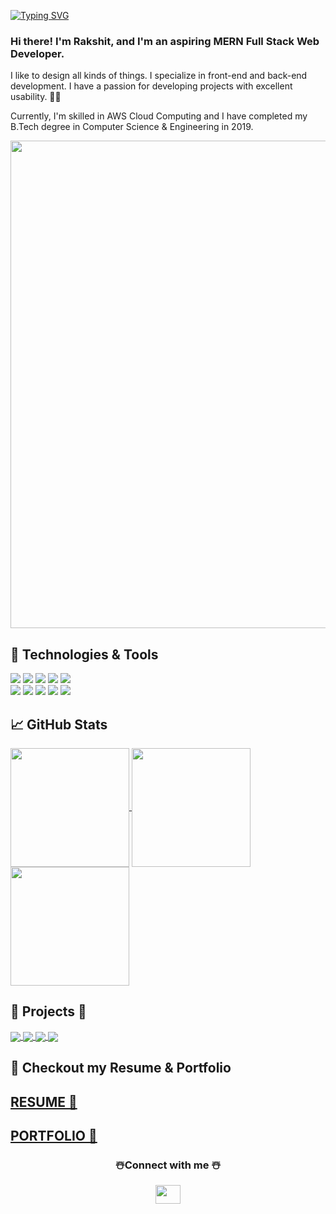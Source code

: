 [![Typing SVG](https://readme-typing-svg.herokuapp.com/?lines=Full+Stack+web+Developer;More+than+1500+Hours+Hard+Work;More+than+200+sleepless+nights)](https://git.io/typing-svg)

<h3> Hi there! I'm Rakshit, and I'm an aspiring MERN Full Stack Web Developer.</h3>
 I like to design all kinds of things. I specialize in front-end and back-end development. I have a passion for developing projects with excellent usability. 🧑‍💻

Currently, I'm skilled in AWS Cloud Computing and I have completed my B.Tech degree in Computer Science & Engineering in 2019.

           

<img src="https://camo.githubusercontent.com/5ddf73ad3a205111cf8c686f687fc216c2946a75005718c8da5b837ad9de78c9/68747470733a2f2f7468756d62732e6766796361742e636f6d2f4576696c4e657874446576696c666973682d736d616c6c2e676966" width="780" />

## 🔧 Technologies & Tools

![](https://img.shields.io/badge/OS-Windows-informational?style=flat&logo=windows&logoColor=white&color=yellow)
![](https://img.shields.io/badge/Code-JavaScript-informational?style=flat&logo=javascript&logoColor=white&color=yellow)
![](https://img.shields.io/badge/Code-SQL-informational?style=flat&logo=typescript&logoColor=white&color=yellow)
![](https://img.shields.io/badge/Code-React-informational?style=flat&logo=react&logoColor=white&color=yellow)
![](https://img.shields.io/badge/Tools-AWS-informational?style=flat&logo=vercel&logoColor=white&color=yellow)
<br />
![](https://img.shields.io/badge/Tools-Wix-informational?style=flat&logo=netlify&logoColor=white&color=yellow)
![](https://img.shields.io/badge/Code-NodeJS-informational?style=flat&logo=nodejs&logoColor=white&color=yellow)
![](https://img.shields.io/badge/Code-MongoDB-informational?style=flat&logo=mongodb&logoColor=white&color=yellow)
![](https://img.shields.io/badge/Tools-ExpressJS-informational?style=flat&logo=express&logoColor=white&color=yellow)
![](https://img.shields.io/badge/Tools-GitHub-informational?style=flat&logo=github&logoColor=white&color=yellow)


## &#x1f4c8; GitHub Stats

<a href='https://github-readme-stats.vercel.app/api/top-langs/?username=rakshitagarwal&theme=radical'>
  <img align="center" src="https://github-readme-stats.vercel.app/api/top-langs/?username=rakshitagarwal&theme=radical"  height="190px" />
</a>
  
  <a href= 'https://github-readme-stats.vercel.app/api?username=rakshitagarwal&count_private=true&theme=radical&show_icons=true'>
  <img align="center" cursor='none' src="https://github-readme-stats.vercel.app/api?username=rakshitagarwal&count_private=true&theme=radical&show_icons=true"  height="190px" />
  </a>

  <a href= 'https://github-readme-streak-stats.herokuapp.com/?user=rakshitagarwal&theme=radical&hide_border=false' >
  <img align="center" cursor='none' src="https://github-readme-streak-stats.herokuapp.com/?user=rakshitagarwal&theme=radical&hide_border=false"  height="190px" />
  </a>
<!--   <br />
  <a href="http://www.github.com/JaiminSheladiya"><img src="https://activity-graph.herokuapp.com/graph?username=JaiminSheladiya&bg_color=0D1147&color=5BCDEC&line=5BCDEC&point=FFFFFF&hide_border=true&custom_title=GitHub%20Commits%20Graph" alt="GitHub Commits Graph" /></a> -->

  
## 🚧 Projects 🚧


<a href="https://github.com/rakshitagarwal/book-store">
  <img align="center" src="https://github-readme-stats.vercel.app/api/pin/?username=rakshitagarwal&repo=book-store&theme=radical"   />
</a>    

<a href="https://github.com/rakshitagarwal/UniverCell">
  <img align="center" src="https://github-readme-stats.vercel.app/api/pin/?username=rakshitagarwal&repo=UniverCell&theme=radical"  />
</a>    

<a href="https://github.com/rakshitagarwal/aws-serverless-project/">
  <img align="center" src="https://github-readme-stats.vercel.app/api/pin/?username=rakshitagarwal&repo=aws-serverless-project&theme=radical" />
</a>    

<a href="https://github.com/rakshitagarwal/expense-tracker-REST">
  <img align="center" src="https://github-readme-stats.vercel.app/api/pin/?username=rakshitagarwal&repo=expense-tracker-REST&theme=radical"  />
</a>    
  
## 🐬 Checkout my Resume & Portfolio


## [RESUME 🎯](https://drive.google.com/file/d/191ZEHBmn6ib9tjeJddfPV2FX-G8NUA4k/view?usp=sharing)
## [PORTFOLIO 🚀](https://www.linkedin.com/in/rakshitagarwal/)


 <h3 align="center">☃️Connect with me ☃️</h3>
<p align="center">
<!-- <a href="https://www.linkedin.com/in/jaiminsheladiya/" target="_blank"><img align="center" src="https://raw.githubusercontent.com/rahuldkjain/github-profile-readme-generator/master/src/images/icons/Social/linked-in-alt.svg" alt="santanu-mohapatra-880204200" height="30" width="40" /></a>
<a href="https://www.facebook.com/profile.php?id=100008489898991" target="_blank"><img align="center" src="https://raw.githubusercontent.com/rahuldkjain/github-profile-readme-generator/master/src/images/icons/Social/facebook.svg" alt="7008467376.shaan" height="30" width="40" /></a>
<a href="https://www.instagram.com/jaimins106/" target="_blank"><img align="center" src="https://raw.githubusercontent.com/rahuldkjain/github-profile-readme-generator/master/src/images/icons/Social/instagram.svg" alt="shaan_tanu_jr" height="30" width="40" /></a> -->
<a href="mailto:rakshitag13@gmail.com?subject=Regarding Contact" target="_blank"><img align="center" src="https://www.svgrepo.com/show/303161/gmail-icon-logo.svg" height="30" width="40" /></a>
</p>

 <!-- <p align="center"><img  src="https://raw.githubusercontent.com/Trilokia/Trilokia/379277808c61ef204768a61bbc5d25bc7798ccf1/bottom_header.svg"></p> -->
